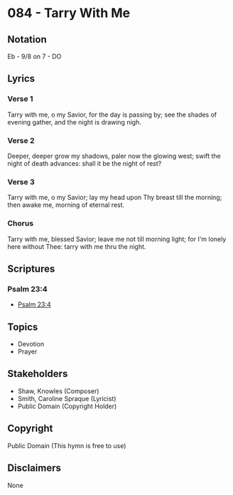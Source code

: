 # 084 - Tarry With Me

## Notation

Eb - 9/8 on 7 - DO

## Lyrics

### Verse 1

Tarry with me, o my Savior, for the day is passing by; see the shades of evening gather, and the night is drawing nigh.

### Verse 2

Deeper, deeper grow my shadows, paler now the glowing west; swift the night of death advances: shall it be the night of rest?

### Verse 3

Tarry with me, o my Savior; lay my head upon Thy breast till the morning; then awake me, morning of eternal rest.

### Chorus

Tarry with me, blessed Savior; leave me not till morning light; for I'm lonely here without Thee: tarry with me thru the night.


## Scriptures

### Psalm 23:4

- [Psalm 23:4](https://www.biblegateway.com/passage/?search=Psalm%2023%3A4)


## Topics

- Devotion
- Prayer

## Stakeholders

- Shaw, Knowles (Composer)
- Smith, Caroline Spraque (Lyricist)
- Public Domain (Copyright Holder)

## Copyright

Public Domain
(This hymn is free to use)

## Disclaimers

None


